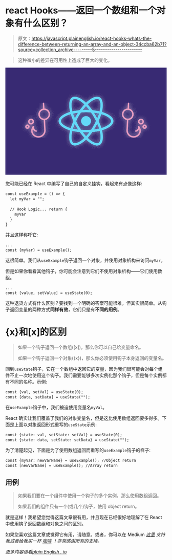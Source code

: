 # react Hooks——返回一个数组和一个对象有什么区别？

> 原文：<https://javascript.plainenglish.io/react-hooks-whats-the-difference-between-returning-an-array-and-an-object-34ccba62b71?source=collection_archive---------5----------------------->

> 这种微小的差异在可用性上造成了巨大的变化。

![](img/8461369804647ff4dcde64d930e937b2.png)

您可能已经在 React 中编写了自己的自定义挂钩，看起来有点像这样:

```
const useExample = () => {
  let myVar = "";

  // Hook Logic... return {
    myVar
  } 
}
```

并且这样称呼它:

```
...
const {myVar} = useExample();
```

这很简单。我们从`useExample`钩子返回一个对象，并使用对象析构来访问`myVar`。

但是如果你看看其他钩子，你可能会注意到它们不使用对象析构——它们使用数组。

```
...
const [value, setValue] = useState(0);
```

这种退货方式有什么区别？要找到一个明确的答案可能很难，但其实很简单。从钩子返回变量的两种方式**同样有效**，它们只是有**不同的用例**。

# {x}和[x]的区别

> 如果一个钩子返回一个数组([x])，那么你可以自己给变量命名。
> 
> 如果一个钩子返回一个对象({x})，那么你必须使用钩子本身返回的变量名。

回到`useState`钩子，它在一个数组中返回它的变量，因为我们很可能会对每个组件不止一次地使用这个钩子。我们需要能够多次实例化那个钩子，但是每个实例都有不同的名称。示例:

```
const [val, setVal] = useState(0);
const [data, setData] = useState("");
```

在`useExample`钩子中，我们被迫使用变量名`myVal`。

React 确实让我们覆盖了我们的对象变量名，但是这比使用数组返回要多得多。下面是上面以对象返回形式重写的`useState`示例:

```
const {state: val, setState: setVal} = useState(0);
const {state: data, setState: setData} = useState("");
```

为了清楚起见，下面是为了使用数组返回而重写的`useExample`钩子的样子:

```
const {myVar: newVarName} = useExample(); //Object return
const [newVarName] = useExample(); //Array return
```

## 用例

> 如果我们要在一个组件中使用一个钩子的多个实例，那么使用数组返回。
> 
> 如果我们的组件只有一个(或几个)钩子，使用 object return。

就是这样！我希望您觉得这篇文章很有用，并且现在已经很好地理解了在 React 中使用钩子返回数组和对象之间的区别。

如果您喜欢这篇文章或觉得它有用，请随意。或者，你可以在 Medium [*这里*](https://jamesmbrightman.medium.com/membership) *支持我或者给我买一杯* [*咖啡*](https://ko-fi.com/jamesbrightman) *！非常感谢所有的支持。*

*更多内容请看*[*plain English . io*](http://plainenglish.io/)